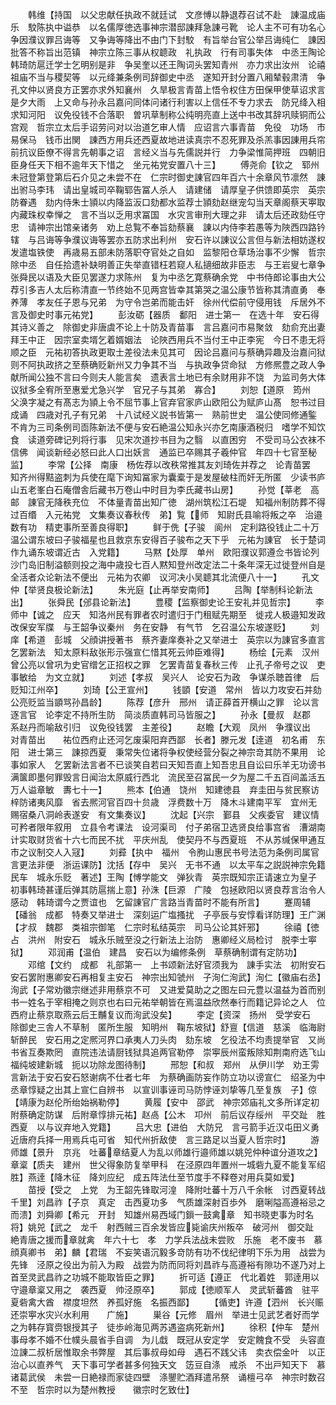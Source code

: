 <!-- { "loadSidebar": true } -->
　　韩维【持国　以父忠献任执政不就廷试　文彦愽以静退荐召试不赴　諌温成庙乐　駮陈执中谥恭　以名儒厚徳选事神宗潜邸諌拜急諌弓靴　论人主不可有功名心　争因濮议罪吕诲等　又争诲等降出不由门下封駮　有旨举台官公举吕诲纯仁　諌因批答不称旨出范镇　神宗立陈三事从权聼政　礼执政　行有司事失体　中丞王陶论韩琦防扈迁学士乞明别是非　争吴奎以还王陶词头罢知青州　亦力求出汝州　论禧祖庙不当与稷契等　以元绛兼条例司辞御史中丞　遂知开封分置八厢辇毂肃清　争孔文仲以贤良方正罢亦求外知襄州　久旱极言青苗上悟令权住方田保甲使草诏求言是夕大雨　上又命与孙永吕嘉问同体问诸行利害以上信任不专力求去　防兄绛入相求知河阳　议免役钱不合落职　曽巩草制称公纯明亮直上送中书改其辞巩赎铜而公宫观　哲宗立太后手诏劳问对以治道乞审人情　应诏言六事青苗　免役　功场　市易保马　钱币出関　諌西方用兵还西夏故地进读真宗不忍死罪及杀羔事因諌用兵帘前抗议臣僚不得言先朝事之诏　言经义当与先儒説并行　力争梁惟简押班　四朝旧臣身任天下相不逾年天下惜之　坐元祐党安置八十三】
　　傅尧俞【钦之　郓州　未冠登第登第后石介见之未尝不在　仁宗时御史諌官四年百六十余章风节凛然　諌出驸马李玮　请出皇城司卒鞠郓告冨人杀人　请建储　请厚皇子供馈即英宗　英宗防眷遇　劾内侍朱士頴以内降监汳口劾都水监荐士頴劾赵继宠勾当天章阁蔡天寕取内藏珠权幸惮之　言不当以乏用求冨国　水灾言审刑大理之非　请太后还政劾任守忠　请神宗出馆亲诸务　劝上总覧不奉旨劾蔡襄　諌以内侍李若愚等为陜西四路钤辖　与吕诲等争濮议诲等罢亦五防求出利州　安石许以諌议公言但与新法相妨遂权发遣塩铁使　再歳易五部未防落职夺官处之自如　监黎阳仓草场治事不少懈　哲宗除中丞　自任拾遗补缺明善正失举直错枉若窥人私擿细故非臣志　与王岩叟七章争张舜民以语及大臣见罢遂力求陈州　复为中丞乞寛蔡确余党　中书侍郎论事由大公荐引多吉人太后称清直一节终始不见两宫皆幸其第哭之温公康节皆称其清直勇　奉养薄　孝友任子恩与兄弟　为守令岂弟而能击奸　徐州代偿前守侵用钱　斥居外不言及御史时事元祐党】
　　彭汝砺【器质　鄱阳　进士第一　在选十年　安石得其诗义善之　除御史非唐虞不论上十防及青苗事　言吕嘉问市易聚敛　劾俞充出妻拜王中正　因宗室卖壻乞着婿姻法　论陜西用兵不当付王中正李宪　今日不患无将顺之臣　元祐初答执政更取士差役法未见其可　因论吕嘉问与蔡确异趣及治嘉问狱则不阿执政挤之至蔡确贬新州又力争其不当　与执政争贷命狱　方修熈豊之政人争献所闻公独不言曰今则夫人能言矣　遗表言土地已有余财用非不饶　为监司务大体　议狱多全宥所至惠爱尤急兴学　官兄子与其弟　寡合】
　　刘恕【道原　筠州　父涣字凝之有髙志为頴上令不屈节事上官弃官家庐山欧阳公为赋庐山髙　恕书过目成诵　四歳对孔子有兄弟　十八试经义説书皆第一　熟前世史　温公使同修通鍳　不肯为三司条例司靣陈新法不便与安石絶温公知永兴亦乞南康酒税归　嗜学不知饮食　读道旁碑记列将行事　见宋次道抄书目为之翳　以直困穷　不受司马公衣袜不信佛　闻谈新经必怒曰此人口出妖言　通监已卒赐其子羲仲官　年四十七官至秘监】
　　李常【公择　南康　杨佐荐以改秩常推其友刘琦佐并荐之　论青苗罢　知齐州得黠盗刺为兵使在麾下询知冨家为囊槖于是发屋破柱而奸无所匿　少读书庐山五老峯白石庵僧舎后藏书万卷山中时目为李氏藏书山房】
　　孙觉【莘老　高邮　諌官无降秩充位　不体量青苗出知广徳　湖州筑松江石堤　知福州制防葬不得过百缗　入元祐党　文集奏议春秋传　弟】覧【师　知尉氏县喻将叛之卒　治邉数有功　精吏事所至善良得职】
　　鲜于侁【子骏　阆州　定利路役钱止二十万　温公谓东坡曰子骏福星也且救京东安得百子骏布之天下乎　元祐为諌官　长于楚词作九诵东坡谓近古　入党籍】
　　马黙【处厚　单州　欧阳濮议郭遵佥书皆论列沙门岛旧制溢额则投之海中歳投七百人黙知登州改定法二十条年深无过徙登州自是全活者众论新法不便出　元祐为农卿　议河决小吴聼其北流便八十一】
　　孔文仲【举贤良极论新法】
　　朱光庭【止再举安南师】
　　吕陶【举制科论新法出】
　　张舜民【邠县论新法】
　　豊稷【监察御史论王安礼并见哲宗】
　　李师中【诚之　应天　知洛州民有罪者农时遣归于门租赋先期至　徙戎人极邉知发政改保安军牒　与王韶争议秦州　务在安静　有气节　乞召温公东坡遂贬】
　　刘庠【希道　彭城　父顔讲授著书　蔡齐妻庠奏补之又举进士　英宗以为諌官多直言　乞罢新法　知太原料敌张形示强宣仁惜其死云帅臣难得】
　　杨绘【元素　汉州　曾公亮以曾巩为史官缯乞正招权之罪　乞罢青苗复春秋三传　止孔子帝号之议　吏事敏给　为文立就】
　　刘述【孝叔　吴兴人　论安石为政　争谋杀聴首律　后贬知江州卒】
　　刘琦【公玊宣州】
　　钱顗【安道　常州　皆以力攻安石并劾公亮贬监当顗骂孙昌龄】
　　陈荐【彦升　邢州　请正薛首开横山之罪　论以言逐言官　论李定不持所生防　简淡质直韩司马皆服之】
　　孙永【曼叔　赵郡　系赵丹而喻敌引归　议免役钱罢　主差役】
　　赵瞻【大观　凤州　争濮议出　对青苗出　　祐位西府止还河乞废渠阳弃西鄙　长者】滕元发【逹道　初名甫　东阳　进士第三　諌掠西夏　秉常失位诸将争权使经营分裂之神宗竒其防不果用　论事如家人　乞罢新法言者不已谈笑自若曰天知吾直上知吾忠且自讼曰乐羊无功谤书满箧即墨何罪毁言日闻治太原威行西北　流民至召冨民一夕为屋二千五百间盖活五万人谥章敏　夀七十一】
　　熊本【伯通　饶州　知建徳县　弃圭田与贫民察访梓防诸夷风靡　省去熈河官百四十贠歳　浮费数十万　降木斗建南平军　宜州无　　赐宿桑八洞岭表遂安　有文集奏议】
　　沈起【兴宗　鄞县　父疾委官　建议情可矜者限年叙用　立县令考课法　设河渠司　付子弟宿卫选贤良给事宫省　漕湖南计实取财货省十六七而民不扰　平庆州乱　使契丹不与西夏班　不从苏缄保甲通互市之议制交人入冦】
　　刘彛【执中　福州　令朐山惠民书号法范为条例司属官言更法非便　浙运课防】沈括【存中　吴兴　无书不通　以太平车之説説神宗免籍民车　城永乐贬　著述】王陶【愽学能文　弹狄青　英宗既知宗正请速立为皇子　初事韩琦甚谨后弹其防扈揣上意】孙洙【巨源　广陵　包拯欧阳以贤良荐言治令人感动　韩琦谓今之贾谊也　乞留諌官广言路当青苗时不能有所言】
　　蹇周辅【磻翁　成都　特奏又举进士　深刻运广塩搔扰　子亭辰与安惇看详防理】王广渊【才叔　魏郡　类祖宗御笔　仁宗时私结英宗　司马公论其奸邪】
　　徐禧【徳占　洪州　附安石　城永乐贼至没之行新法上治防　惠卿经义局检讨　脱李士寕狱】
　　邓润甫【温伯　建昌　安石以为编修条例　草蔡确制谓有定防功】
　　邓绾【文约　成都　礼部第一　上书颂新法好官须我为　諌手实法　初附安石安石罢附惠卿安石再相复主安石　神宗出知虢州　子洵仁洵武】洵仁【徽庙右丞】洵武【子常劝徽宗继述非用蔡京不可　又进爱莫助之之图左曰元豊以温益为首而别书一姓名于宰相掩之则京也右曰元祐举朝皆在焉温益欣然奉行而籍记异论之人　位西府止蔡京取燕云后王黼复议而洵武没矣】
　　李定【资深　扬州　受学安石　除御史三舎人不草制　匿所生服　知明州　鞠东坡狱】舒亶【信道　慈溪　临海尉斩醉民　安石用之定熈河界口承夷人刀头肉　劾东坡　乞役法不均责提举官　又尚书省互奏欺罔　直院违法请厨钱狱具追两官勒停　崇寕辰州蛮叛除知荆南府选飞山福纯坡建新城　扼以功除龙图待制】
　　邢恕【和叔　郑州　从伊川学　劝王雱言新法于安石安石怒谢病不仕者七年　为蔡确画防妄作防立功以谤宣仁　绍圣为中丞章惇疑之出其上宣仁自辨书　以宣训事诬司马防悖诬刘挚等几至复族　子】倞【靖康为赵伦所绐始祸勒停】
　　黄履【安中　邵武　神宗郊庙礼文多所详定初附蔡确定防谋　后附章惇排元祐】赵卨【公木　卭州　前后议存绥州　平交趾　胜西夏　以与议弃地入党籍】
　　吕大忠【进伯　大防兄　言弓箭手近汉屯田义勇近唐府兵择一用焉兵屯可省　知代州折敌使　言三路足以当夏人哲宗时】
　　游师雄【景升　京兆　吐蕃章结夏人为乱以师雄行邉师雄以姚兕仲种谊分道攻之】章楶【质夫　建州　世父得象防复举甲科　在泾原四年置州一城砦九夏不能复军绍胜】燕逹【降木征　降刘应纪　成五阵法仕至节度手不释卷对用兵莫如爱】
　　苗授【受之　上党　为王韶先锋取河湟　降附吐蕃十万八千余帐　讨西夏转战千里】刘昌祚【子京　真定　击西夏功多　气质雄深射百歩外　磨唎隘高遵裕忌之而溃】刘舜卿【希元　开封　知雄州易西域门鎻一鼓禽章　知书晓吏事为时名将】姚兕【武之　龙千　射西贼三百余发皆应毙谕庆州叛卒　破河州　御交趾　絶青唐之援而章就禽　年六十七　孝　力学兵法战未尝败　乐施　老不废书　慕顔真卿书　弟】麟【君瑞　不妄笑语沉毅多竒防有功不伐纪律明下乐为用　战尝为先锋　泾原之役出为前入为殿　战尝为防而同将刘昌祚与高遵裕有隙功不遂乃对上首至灵武昌祚之功城不能取皆臣之罪】
　　折可适【遵正　代北着姓　郭逹用以守邉章楶又用之　袭西夏　帅泾原卒】
　　郭成【徳顺军人　灵武斩蕃酋　驻平夏砦禽大酋　襟度坦然　养孤好施　名振西鄙】
　　【循吏】许遵【泗州　长兴赈　还崇寕水灾兴水利用　　广施】
　　巣谷【元修　眉州　举进士见武艺者好而学之为韩存寳赍银授其子　徒歩岭海见两苏遇盗病死新州】
　　徐积【仲车　楚州　事母孝不婚不仕幞头晨省手自调　为儿戱　既冠从安定学　安定餽食不受　头容直　泣諌二叔析居惟取余书弊屋　其后事叔母如母　遇石不践父讳　卖衣偿金叶　以正治心以直养气　天下事可学者甚多何独天文　笾豆自涤　戒杀　不出戸知天下　慕诸葛武侯　未尝一日絶禄而家徒四壁　涤鑍贮酒拜遣吊祭　诵檀弓卒　神宗时数召不至　哲宗时以为楚州教授　　徽宗时乞致仕】
